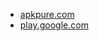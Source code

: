 * [apkpure.com](https://apkpure.com/simple-text-editor/com.maxistar.textpad)
* [play.google.com](https://play.google.com/store/apps/details?id=com.maxistar.textpad)
